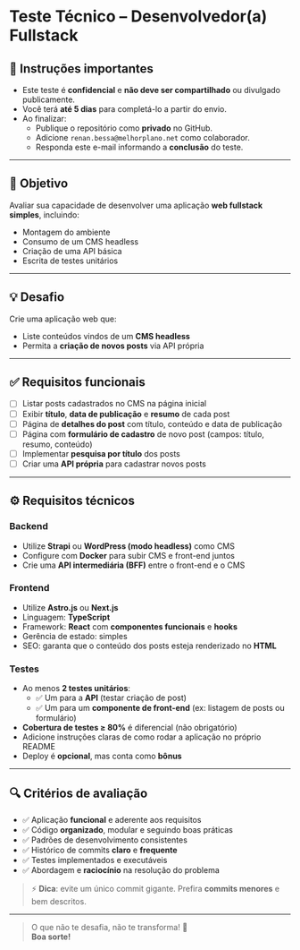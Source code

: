 # Teste Técnico – Desenvolvedor(a) Fullstack

## 📝 Instruções importantes

- Este teste é **confidencial** e **não deve ser compartilhado** ou divulgado publicamente.
- Você terá **até 5 dias** para completá-lo a partir do envio.
- Ao finalizar:
  - Publique o repositório como **privado** no GitHub.
  - Adicione `renan.bessa@melhorplano.net` como colaborador.
  - Responda este e-mail informando a **conclusão** do teste.

---

## 🎯 Objetivo

Avaliar sua capacidade de desenvolver uma aplicação **web fullstack simples**, incluindo:

- Montagem do ambiente
- Consumo de um CMS headless
- Criação de uma API básica
- Escrita de testes unitários

---

## 💡 Desafio

Crie uma aplicação web que:

- Liste conteúdos vindos de um **CMS headless**
- Permita a **criação de novos posts** via API própria

---

## ✅ Requisitos funcionais

- [ ] Listar posts cadastrados no CMS na página inicial
- [ ] Exibir **título**, **data de publicação** e **resumo** de cada post
- [ ] Página de **detalhes do post** com título, conteúdo e data de publicação
- [ ] Página com **formulário de cadastro** de novo post (campos: título, resumo, conteúdo)
- [ ] Implementar **pesquisa por título** dos posts
- [ ] Criar uma **API própria** para cadastrar novos posts

---

## ⚙️ Requisitos técnicos

### Backend

- Utilize **Strapi** ou **WordPress (modo headless)** como CMS
- Configure com **Docker** para subir CMS e front-end juntos
- Crie uma **API intermediária (BFF)** entre o front-end e o CMS

### Frontend

- Utilize **Astro.js** ou **Next.js**
- Linguagem: **TypeScript**
- Framework: **React** com **componentes funcionais** e **hooks**
- Gerência de estado: simples
- SEO: garanta que o conteúdo dos posts esteja renderizado no **HTML**

### Testes

- Ao menos **2 testes unitários**:
  - ✅ Um para a **API** (testar criação de post)
  - ✅ Um para um **componente de front-end** (ex: listagem de posts ou formulário)
- **Cobertura de testes ≥ 80%** é diferencial (não obrigatório)
- Adicione instruções claras de como rodar a aplicação no próprio README
- Deploy é **opcional**, mas conta como **bônus**

---

## 🔍 Critérios de avaliação

- ✅ Aplicação **funcional** e aderente aos requisitos
- ✅ Código **organizado**, modular e seguindo boas práticas
- ✅ Padrões de desenvolvimento consistentes
- ✅ Histórico de commits **claro** e **frequente**
- ✅ Testes implementados e executáveis
- ✅ Abordagem e **raciocínio** na resolução do problema

> ⚡ **Dica**: evite um único commit gigante. Prefira **commits menores** e bem descritos.

---

> O que não te desafia, não te transforma! 🚀  
> **Boa sorte!**
